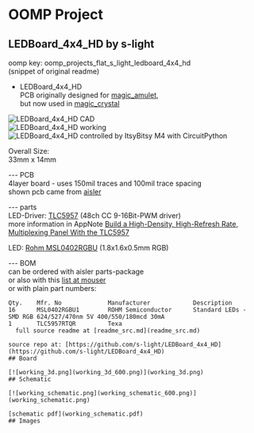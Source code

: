 # OOMP Project  
## LEDBoard_4x4_HD  by s-light  
  
oomp key: oomp_projects_flat_s_light_ledboard_4x4_hd  
(snippet of original readme)  
  
<!--lint disable list-item-indent-->  
<!--lint disable list-item-bullet-indent-->  
  
- LEDBoard_4x4_HD  
PCB originally designed for [magic_amulet](https://github.com/s-light/magic_amulet),    
but now used in [magic_crystal](https://github.com/s-light/magic_crystal)  
  
![LEDBoard_4x4_HD CAD](./export/3d/LEDBoard_4x4_HD.png)  
![LEDBoard_4x4_HD working](./photos/P1700254_small.jpg)  
![LEDBoard_4x4_HD controlled by ItsyBitsy M4 with CircuitPython](./photos/P1700258_small__TLC5957_controlled_by_ItsyBitsyM4CircuitPython.jpg)  
  
Overall Size:    
33mm x 14mm  
  
--- PCB  
4layer board - uses 150mil traces and 100mil trace spacing    
shown pcb came from [aisler](https://aisler.net/s-light/magic_amulet/led-board-4x4-hd)  
  
--- parts  
LED-Driver: [TLC5957](http://www.ti.com/lit/ds/symlink/tlc5957.pdf) (48ch CC 9-16Bit-PWM driver)    
more information in AppNote [Build a High-Density, High-Refresh Rate, Multiplexing Panel With the TLC5957](http://www.ti.com/lit/ug/slvuaf0/slvuaf0.pdf)  
  
LED: [Rohm MSL0402RGBU](https://www.rohm.com/products/led/chip-leds-multi-color-type/msl0402rgbu-product) (1.8x1.6x0.5mm RGB)  
  
--- BOM  
can be ordered with aisler parts-package    
or also with this [list at mouser](https://www.mouser.com/ProjectManager/ProjectDetail.aspx?AccessID=e53c13ed09)    
or with plain part numbers:  
```  
Qty.    Mfr. No             Manufacturer            Description  
16      MSL0402RGBU1        ROHM Semiconductor      Standard LEDs - SMD RGB 624/527/470nm 5V 400/550/180mcd 30mA  
1       TLC5957RTQR         Texa  
  full source readme at [readme_src.md](readme_src.md)  
  
source repo at: [https://github.com/s-light/LEDBoard_4x4_HD](https://github.com/s-light/LEDBoard_4x4_HD)  
## Board  
  
[![working_3d.png](working_3d_600.png)](working_3d.png)  
## Schematic  
  
[![working_schematic.png](working_schematic_600.png)](working_schematic.png)  
  
[schematic pdf](working_schematic.pdf)  
## Images  
